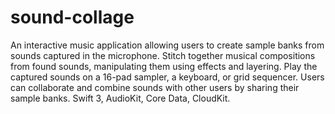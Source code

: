 # sound-collage
An interactive music application allowing users to create sample banks from sounds captured in the microphone.
Stitch together musical compositions from found sounds, manipulating them using effects and layering. Play the captured sounds on a 16-pad sampler, a keyboard, or grid sequencer. Users can collaborate and combine sounds with other users by sharing their sample banks. Swift 3, AudioKit, Core Data, CloudKit.
